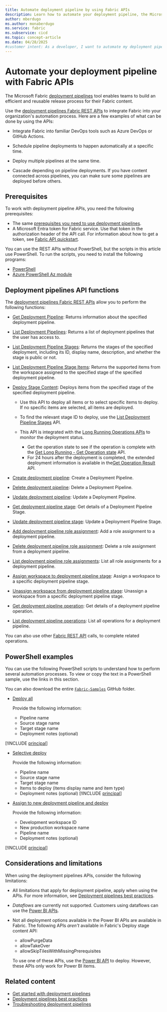 ```yaml
---
title: Automate deployment pipeline by using Fabric APIs
description: Learn how to automate your deployment pipeline, the Microsoft Fabric Application lifecycle management (ALM) tool, by using Fabric APIs.
author: mberdugo
ms.author: monaberdugo
ms.service: fabric
ms.subservice: cicd
ms.topic: concept-article
ms.date: 04/28/2025
#customer intent: As a developer, I want to automate my deployment pipeline using Fabric APIs so that I can streamline the release process.
---
```


# Automate your deployment pipeline with Fabric APIs

The Microsoft Fabric [deployment pipelines](intro-to-deployment-pipelines.md) tool enables teams to build an efficient and reusable release process for their Fabric content.

Use the [deployment pipelines Fabric REST APIs](/rest/api/fabric/core/deployment-pipelines) to integrate Fabric into your organization's automation process. Here are a few examples of what can be done by using the APIs:

* Integrate Fabric into familiar DevOps tools such as Azure DevOps or GitHub Actions.

* Schedule pipeline deployments to happen automatically at a specific time.

* Deploy multiple pipelines at the same time.

* Cascade depending on pipeline deployments. If you have content connected across pipelines, you can make sure some pipelines are deployed before others.

## Prerequisites

To work with deployment pipeline APIs, you need the following prerequisites:

* The same [prerequisites you need to use deployment pipelines](./get-started-with-deployment-pipelines.md#prerequisites).
* A Microsoft Entra token for Fabric service. Use that token in the authorization header of the API call. For information about how to get a token, see [Fabric API quickstart](/rest/api/fabric/articles/get-started/fabric-api-quickstart).

You can use the REST APIs without PowerShell, but the scripts in this article use PowerShell. To run the scripts, you need to install the following programs:

* [PowerShell](/powershell/scripting/install/installing-powershell)
* [Azure PowerShell Az module](/powershell/azure/install-azure-powershell)

## Deployment pipelines API functions

The [deployment pipelines Fabric REST APIs](/rest/api/fabric/core/deployment-pipelines) allow you to perform the following functions:

* [Get Deployment Pipeline](/rest/api/fabric/core/deployment-pipelines/get-deployment-pipeline): Returns information about the specified deployment pipeline.
* [List Deployment Pipelines](/rest/api/fabric/core/deployment-pipelines/list-deployment-pipelines): Returns a list of deployment pipelines that the user has access to.
* [List Deployment Pipeline Stages](/rest/api/fabric/core/deployment-pipelines/list-deployment-pipeline-stages): Returns the stages of the specified deployment, including its ID, display name, description, and whether the stage is public or not.
* [List Deployment Pipeline Stage Items](/rest/api/fabric/core/deployment-pipelines/list-deployment-pipeline-stage-items): Returns the supported items from the workspace assigned to the specified stage of the specified deployment pipeline.
* [Deploy Stage Content](/rest/api/fabric/core/deployment-pipelines/deploy-stage-content): Deploys items from the specified stage of the specified deployment pipeline.

  * Use this API to deploy all items or to select specific items to deploy. If no specific items are selected, all items are deployed.
  * To find the relevant stage ID to deploy, use the [List Deployment Pipeline Stages](/rest/api/fabric/core/deployment-pipelines/list-deployment-pipeline-stages) API.
  * This API is integrated with the [Long Running Operations APIs](/rest/api/fabric/core/long-running-operations) to monitor the deployment status.

    * Get the operation state to see if the operation is complete with the [Get Long Running  - Get Operation state](/rest/api/fabric/core/long-running-operations/get-operation-state) API.
    * For 24 hours after the deployment is completed, the extended deployment information is available in the[Get Operation Result](/rest/api/fabric/core/long-running-operations/get-operation-result) API.

* [Create deployment pipeline](/rest/api/fabric/core/deployment-pipelines/create-deployment-pipeline): Create a Deployment Pipeline.
* [Delete deployment pipeline](/rest/api/fabric/core/deployment-pipelines/delete-deployment-pipeline): Delete a Deployment Pipeline.
* [Update deployment pipeline](/rest/api/fabric/core/deployment-pipelines/update-deployment-pipeline): Update a Deployment Pipeline.
* [Get deployment pipeline stage](/rest/api/fabric/core/deployment-pipelines/get-deployment-pipeline-stage): Get details of a Deployment Pipeline Stage.
* [Update deployment pipeline stage](/rest/api/fabric/core/deployment-pipelines/update-deployment-pipeline-stage): Update a Deployment Pipeline Stage.
* [Add deployment pipeline role assignment](/rest/api/fabric/core/deployment-pipelines/add-deployment-pipeline-role-assignment): Add a role assignment to a deployment pipeline.
* [Delete deployment pipeline role assignment](/rest/api/fabric/core/deployment-pipelines/delete-deployment-pipeline-role-assignment): Delete a role assignment from a deployment pipeline.
* [List deployment pipeline role assignments](/rest/api/fabric/core/deployment-pipelines/list-deployment-pipeline-role-assignments): List all role assignments for a deployment pipeline.
* [Assign workspace to deployment pipeline stage](/rest/api/fabric/core/deployment-pipelines/assign-workspace-to-stage): Assign a workspace to a specific deployment pipeline stage.
* [Unassign workspace from deployment pipeline stage](/rest/api/fabric/core/deployment-pipelines/unassign-workspace-from-stage): Unassign a workspace from a specific deployment pipeline stage.
* [Get deployment pipeline operation](/rest/api/fabric/core/deployment-pipelines/get-deployment-pipeline-operation): Get details of a deployment pipeline operation.
* [List deployment pipeline operations](/rest/api/fabric/core/deployment-pipelines/list-deployment-pipeline-operations): List all operations for a deployment pipeline.

You can also use other [Fabric REST API](/rest/api/fabric/) calls, to complete related operations.

## PowerShell examples

You can use the following PowerShell scripts to understand how to perform several automation processes. To view or copy the text in a PowerShell sample, use the links in this section.

You can also download the entire [`Fabric-Samples`](https://github.com/microsoft/fabric-samples/blob/main/features-samples/fabric-apis/DeploymentPipelines-AssignToNewDeploymentPipelineAndDeploy.ps1) GitHub folder.

* [Deploy all](https://github.com/microsoft/fabric-samples/blob/main/features-samples/fabric-apis/DeploymentPipelines-DeployAll.ps1)

  Provide the following information:

  * Pipeline name
  * Source stage name
  * Target stage name
  * Deployment notes (optional)

 [!INCLUDE [principal](../includes/automate-service-principal.md)]

* [Selective deploy](https://github.com/microsoft/fabric-samples/blob/main/features-samples/fabric-apis/DeploymentPipelines-SelectiveDeploy.ps1)

  Provide the following information:

  * Pipeline name
  * Source stage name
  * Target stage name
  * Items to deploy (items display name and item type)
  * Deployment notes (optional)
 [!INCLUDE [principal](../includes/automate-service-principal.md)]

* [Assign to new deployment pipeline and deploy](https://github.com/microsoft/fabric-samples/blob/main/features-samples/fabric-apis/DeploymentPipelines-AssignToNewDeploymentPipelineAndDeploy.ps1)

  Provide the following information:

  * Development workspace ID
  * New production workspace name
  * Pipeline name
  * Deployment notes (optional)

[!INCLUDE [principal](../includes/automate-service-principal.md)]

## Considerations and limitations

When using the deployment pipelines APIs, consider the following limitations:

* All limitations that apply for deployment pipeline, apply when using the APIs. For more information, see [Deployment pipelines best practices](./understand-the-deployment-process.md#considerations-and-limitations).
* *Dataflows* are currently not supported. Customers using dataflows can use the [Power BI APIs](./pipeline-automation.md).
* Not all deployment options available in the Power BI APIs are available in Fabric. The following APIs *aren't* available in Fabric's Deploy stage content API:

  * allowPurgeData
  * allowTakeOver
  * allowSkipTilesWithMissingPrerequisites

  To use one of these APIs, use the [Power BI API](./pipeline-automation.md) to deploy. However, these APIs only work for Power BI items.

## Related content

* [Get started with deployment pipelines](get-started-with-deployment-pipelines.md)
* [Deployment pipelines best practices](../best-practices-cicd.md)
* [Troubleshooting deployment pipelines](../troubleshoot-cicd.md)
